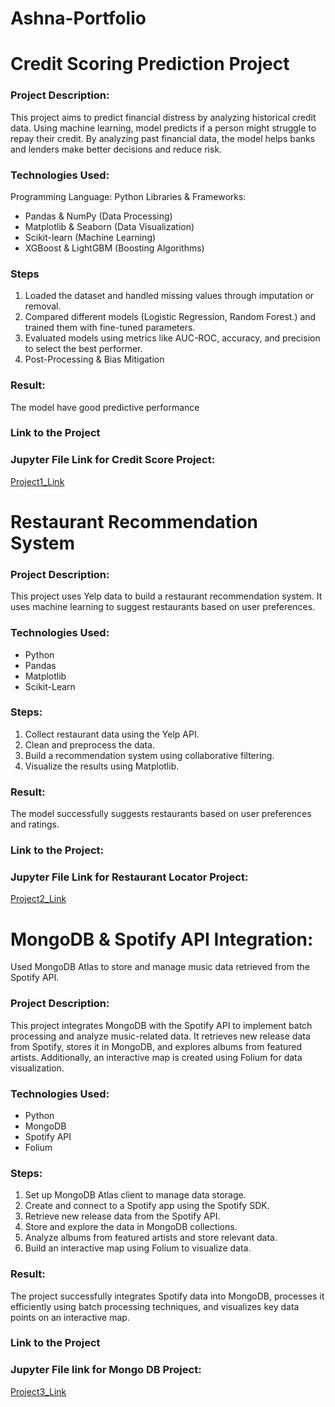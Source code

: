 # Ashna-Portfolio

# Credit Scoring Prediction Project

### Project Description:
This project aims to predict financial distress by analyzing historical credit data. Using machine learning, model predicts if a person might struggle to repay their credit. By analyzing past financial data, the model helps banks and lenders make better decisions and reduce risk.

### Technologies Used:
Programming Language: Python
Libraries & Frameworks:
- Pandas & NumPy (Data Processing)
- Matplotlib & Seaborn (Data Visualization)
- Scikit-learn (Machine Learning)
- XGBoost & LightGBM (Boosting Algorithms)

### Steps
1. Loaded the dataset and handled missing values through imputation or removal.
2. Compared different models (Logistic Regression, Random Forest.) and trained them with fine-tuned parameters.
3. Evaluated models using metrics like AUC-ROC, accuracy, and precision to select the best performer.
4. Post-Processing & Bias Mitigation

### Result: 
The model have good predictive performance

### Link to the Project
### Jupyter File Link for Credit Score Project:
[Project1_Link](https://github.com/Ashna-20/Ashna-Portfolio/blob/main/Credit_Scoring_Model_Development.ipynb)

# Restaurant Recommendation System

### Project Description:
This project uses Yelp data to build a restaurant recommendation system. It uses machine learning to suggest restaurants based on user preferences.

### Technologies Used:
- Python
- Pandas
- Matplotlib
- Scikit-Learn

### Steps:
1. Collect restaurant data using the Yelp API.
2. Clean and preprocess the data.
3. Build a recommendation system using collaborative filtering.
4. Visualize the results using Matplotlib.

### Result:
The model successfully suggests restaurants based on user preferences and ratings.

### Link to the Project:
### Jupyter File Link for Restaurant Locator Project:
[Project2_Link](https://github.com/Ashna-20/Ashna-Portfolio/blob/main/Restaurant_Locator_System.ipynb)

# MongoDB & Spotify API Integration: 
Used MongoDB Atlas to store and manage music data retrieved from the Spotify API.

### Project Description: 
This project integrates MongoDB with the Spotify API to implement batch processing and analyze music-related data. It retrieves new release data from Spotify, stores it in MongoDB, and explores albums from featured artists. Additionally, an interactive map is created using Folium for data visualization. 

### Technologies Used:
- Python
- MongoDB
- Spotify API
- Folium

### Steps:

1. Set up MongoDB Atlas client to manage data storage.
2. Create and connect to a Spotify app using the Spotify SDK.
3. Retrieve new release data from the Spotify API.
4. Store and explore the data in MongoDB collections.
5. Analyze albums from featured artists and store relevant data.
6. Build an interactive map using Folium to visualize data.

### Result:
The project successfully integrates Spotify data into MongoDB, processes it efficiently using batch processing techniques, and visualizes key data points on an interactive map.

### Link to the Project
### Jupyter File link for Mongo DB Project:
[Project3_Link](https://github.com/Ashna-20/Ashna-Portfolio/blob/main/MongoDB_Project.ipynb)
